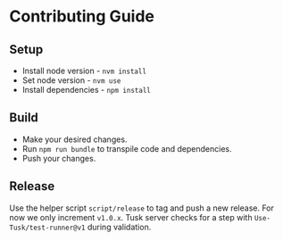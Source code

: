 # Contributing Guide

## Setup

- Install node version - `nvm install`
- Set node version - `nvm use`
- Install dependencies - `npm install`

## Build

- Make your desired changes.
- Run `npm run bundle` to transpile code and dependencies.
- Push your changes.

## Release

Use the helper script `script/release` to tag and push a new release. For now we only increment `v1.0.x`. Tusk server checks for a step with `Use-Tusk/test-runner@v1` during validation.

